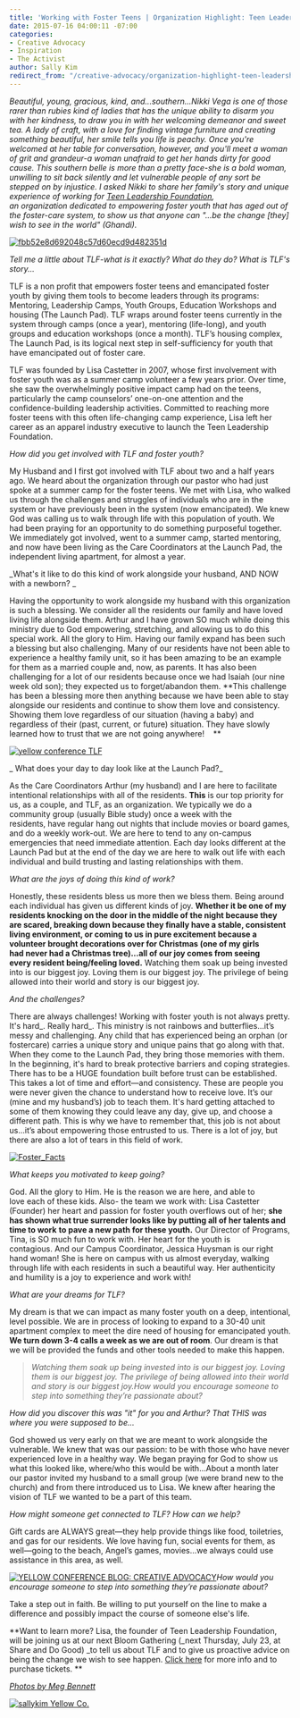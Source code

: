 ```yaml
---
title: 'Working with Foster Teens | Organization Highlight: Teen Leadership Foundation'
date: 2015-07-16 04:00:11 -07:00
categories:
- Creative Advocacy
- Inspiration
- The Activist
author: Sally Kim
redirect_from: "/creative-advocacy/organization-highlight-teen-leadership-foundation/"
---
```


_Beautiful, young, gracious, kind, and...southern...Nikki Vega is one of those rarer than rubies kind of ladies that has the unique ability to disarm you with her kindness, to draw you in with her welcoming demeanor and sweet tea. A lady of craft, with a love for finding vintage furniture and creating something beautiful, her smile tells you life is peachy. Once you're welcomed at her table for conversation, however, and you'll meet a woman of grit and grandeur-a woman unafraid to get her hands dirty for good cause. This southern belle is more than a pretty face-she is a bold woman, unwilling to sit back silently and let vulnerable people of any sort be stepped on by injustice. I asked Nikki to share her family's story and unique experience of working for [Teen Leadership Foundation](http://teenleadershipfoundation.com/), an organization dedicated to empowering foster youth that has aged out of the foster-care system, to show us that anyone can "...be the change [they] wish to see in the world" (Ghandi)._

[![fbb52e8d692048c57d60ecd9d482351d](https://yellow-blog-images.imgix.net/2015/07/fbb52e8d692048c57d60ecd9d482351d.jpg)](https://yellow-blog-images.imgix.net/2015/07/fbb52e8d692048c57d60ecd9d482351d.jpg)

_Tell me a little about TLF-what is it exactly? What do they do? What is TLF's story..._

TLF is a non profit that empowers foster teens and emancipated foster youth by giving them tools to become leaders through its programs: Mentoring, Leadership Camps, Youth Groups, Education Workshops and housing (The Launch Pad). TLF wraps around foster teens currently in the system through camps (once a year), mentoring (life-long), and youth groups and education workshops (once a month). TLF’s housing complex, The Launch Pad, is its logical next step in self-sufficiency for youth that have emancipated out of foster care.

TLF was founded by Lisa Castetter in 2007, whose first involvement with foster youth was as a summer camp volunteer a few years prior. Over time, she saw the overwhelmingly positive impact camp had on the teens, particularly the camp counselors’ one-on-one attention and the confidence-building leadership activities. Committed to reaching more foster teens with this often life-changing camp experience, Lisa left her career as an apparel industry executive to launch the Teen Leadership Foundation.

_How did you get involved with TLF and foster youth?_

My Husband and I first got involved with TLF about two and a half years ago. We heard about the organization through our pastor who had just spoke at a summer camp for the foster teens. We met with Lisa, who walked us through the challenges and struggles of individuals who are in the system or have previously been in the system (now emancipated). We knew God was calling us to walk through life with this population of youth. We had been praying for an opportunity to do something purposeful together. We immediately got involved, went to a summer camp, started mentoring, and now have been living as the Care Coordinators at the Launch Pad, the independent living apartment, for almost a year.

_What's it like to do this kind of work alongside your husband, AND NOW with a newborn? _

Having the opportunity to work alongside my husband with this organization is such a blessing. We consider all the residents our family and have loved living life alongside them. Arthur and I have grown SO much while doing this ministry due to God empowering, stretching, and allowing us to do this special work. All the glory to Him. Having our family expand has been such a blessing but also challenging. Many of our residents have not been able to experience a healthy family unit, so it has been amazing to be an example for them as a married couple and, now, as parents. It has also been challenging for a lot of our residents because once we had Isaiah (our nine week old son); they expected us to forget/abandon them. **This challenge has been a blessing more then anything because we have been able to stay alongside our residents and continue to show them love and consistency. Showing them love regardless of our situation (having a baby) and regardless of their (past, current, or future) situation. They have slowly learned how to trust that we are not going anywhere!    **

[![yellow conference TLF](https://yellow-blog-images.imgix.net/2015/07/37705be774b7333e1e655b8573ff3748.jpg)](https://yellow-blog-images.imgix.net/2015/07/37705be774b7333e1e655b8573ff3748.jpg)

_ What does your day to day look like at the Launch Pad?_

As the Care Coordinators Arthur (my husband) and I are here to facilitate intentional relationships with all of the residents. **This** is our top priority for us, as a couple, and TLF, as an organization. We typically we do a community group (usually Bible study) once a week with the residents, have regular hang out nights that include movies or board games, and do a weekly work-out. We are here to tend to any on-campus emergencies that need immediate attention. Each day looks different at the Launch Pad but at the end of the day we are here to walk out life with each individual and build trusting and lasting relationships with them.

_What are the joys of doing this kind of work?_

Honestly, these residents bless us more then we bless them. Being around each individual has given us different kinds of joy. **Whether it be one of my residents knocking on the door in the middle of the night because they are scared, breaking down because they finally have a stable, consistent living environment, or coming to us in pure excitement because a volunteer brought decorations over for Christmas (one of my girls had never had a Christmas tree)...all of our joy comes from seeing every resident being/feeling loved.** Watching them soak up being invested into is our biggest joy. Loving them is our biggest joy. The privilege of being allowed into their world and story is our biggest joy.

_And the challenges?_

There are always challenges! Working with foster youth is not always pretty. It's hard_. Really hard_. This ministry is not rainbows and butterflies…it’s messy and challenging. Any child that has experienced being an orphan (or fostercare) carries a unique story and unique pains that go along with that. When they come to the Launch Pad, they bring those memories with them. In the beginning, it's hard to break protective barriers and coping strategies. There has to be a HUGE foundation built before trust can be established. This takes a lot of time and effort—and consistency. These are people you were never given the chance to understand how to receive love. It’s our (mine and my husband’s) job to teach them. It's hard getting attached to some of them knowing they could leave any day, give up, and choose a different path. This is why we have to remember that, this job is not about us...it’s about empowering those entrusted to us. There is a lot of joy, but there are also a lot of tears in this field of work.

[![Foster_Facts](https://yellow-blog-images.imgix.net/2015/07/Foster_Facts.jpg)](https://yellow-blog-images.imgix.net/2015/07/Foster_Facts.jpg)

_What keeps you motivated to keep going?_

God. All the glory to Him. He is the reason we are here, and able to love each of these kids. Also- the team we work with: Lisa Castetter (Founder) her heart and passion for foster youth overflows out of her; **she has shown what true surrender looks like by putting all of her talents and time to work** **to pave a new path for these youth.** Our Director of Programs, Tina, is SO much fun to work with. Her heart for the youth is contagious. And our Campus Coordinator, Jessica Huysman is our right hand woman! She is here on campus with us almost everyday, walking through life with each residents in such a beautiful way. Her authenticity and humility is a joy to experience and work with!

_What are your dreams for TLF?_

My dream is that we can impact as many foster youth on a deep, intentional, level possible. We are in process of looking to expand to a 30-40 unit apartment complex to meet the dire need of housing for emancipated youth. **We turn down 3-4 calls a week as we are out of room**. Our dream is that we will be provided the funds and other tools needed to make this happen.

> _Watching them soak up being invested into is our biggest joy. Loving them is our biggest joy. The privilege of being allowed into their world and story is our biggest joy.How would you encourage someone to step into something they’re passionate about?_

_How did you discover this was "it" for you and Arthur? That THIS was where you were supposed to be..._

God showed us very early on that we are meant to work alongside the vulnerable. We knew that was our passion: to be with those who have never experienced love in a healthy way. We began praying for God to show us what this looked like, where/who this would be with...About a month later our pastor invited my husband to a small group (we were brand new to the church) and from there introduced us to Lisa. We knew after hearing the vision of TLF we wanted to be a part of this team.

_How might someone get connected to TLF? How can we help?_

Gift cards are ALWAYS great—they help provide things like food, toiletries, and gas for our residents. We love having fun, social events for them, as well—going to the beach, Angel’s games, movies…we always could use assistance in this area, as well.

[![YELLOW CONFERENCE BLOG: CREATIVE ADVOCACY](https://yellow-blog-images.imgix.net/2015/07/cc2c6fafa2e142dc40139e5aaf9d2f80.jpg)](https://yellow-blog-images.imgix.net/2015/07/cc2c6fafa2e142dc40139e5aaf9d2f80.jpg)_How would you encourage someone to step into something they’re passionate about?_

Take a step out in faith. Be willing to put yourself on the line to make a difference and possibly impact the course of someone else's life.

**Want to learn more? Lisa, the founder of Teen Leadership Foundation, will be joining us at our next Bloom Gathering (_next Thursday, July 23, at Share and Do Good) _to tell us about TLF and to give us proactive advice on being the change we wish to see happen. [Click here](http://yellowconference.com/summer-theme-creative-advocacy-july-bloom-gathering/) for more info and to purchase tickets. **

[_Photos by Meg Bennett_](http://www.plantandplowvideo.com/index/#/babyisaiah/)

[![sallykim Yellow Co.](https://yellow-blog-images.imgix.net/2015/07/sallykim.jpg)](http://lettersfromamister.tumblr.com/)
